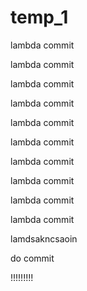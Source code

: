 # temp_1

lambda commit

lambda commit

lambda commit

lambda commit

lambda commit

lambda commit

lambda commit

lambda commit

lambda commit

lambda commit

lamdsakncsaoin

do commit

!!!!!!!!!
